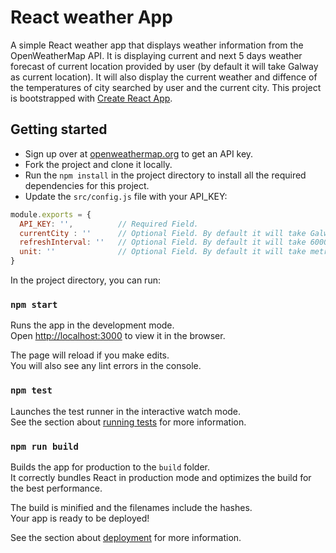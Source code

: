 # React weather App

A simple React weather app that displays weather information from the OpenWeatherMap API. It is displaying current and next 5 days weather forecast of current location provided by user (by default it will take Galway as current location). It will also display the current weather and diffence of the temperatures of city searched by user and the current city. This project is bootstrapped with [Create React App](https://github.com/facebook/create-react-app).

## Getting started

- Sign up over at [openweathermap.org](https://openweathermap.org/appid) to get an API key.
- Fork the project and clone it locally.
- Run the `npm install` in the project directory to install all the required dependencies for this project.
- Update the `src/config.js` file with your API_KEY:

```js
module.exports = {
  API_KEY: '',          // Required Field. 
  currentCity : ''      // Optional Field. By default it will take Galway
  refreshInterval: ''   // Optional Field. By default it will take 60000 (60000 ms = 1 min)
  unit: ''              // Optional Field. By default it will take metric (Options available:standard, metric & imperial)
}
```

In the project directory, you can run:

### `npm start`

Runs the app in the development mode.\
Open [http://localhost:3000](http://localhost:3000) to view it in the browser.

The page will reload if you make edits.\
You will also see any lint errors in the console.

### `npm test`

Launches the test runner in the interactive watch mode.\
See the section about [running tests](https://facebook.github.io/create-react-app/docs/running-tests) for more information.

### `npm run build`

Builds the app for production to the `build` folder.\
It correctly bundles React in production mode and optimizes the build for the best performance.

The build is minified and the filenames include the hashes.\
Your app is ready to be deployed!

See the section about [deployment](https://facebook.github.io/create-react-app/docs/deployment) for more information.


